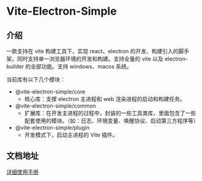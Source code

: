 # Vite-Electron-Simple

## 介绍

一款支持在 vite 构建工具下，实现 react、electron 的开发、构建引入的脚手架，同时支持单一浏览器环境的开发和构建。支持全量的 vite 以及 electron-builder 的全部功能。支持 windows、macos 系统。

当前库有以下几个模块：

-   @vite-electron-simple/core
    -   核心库：支撑 electron 主进程和 web 渲染进程的启动和构建任务。
-   @vite-electron-simple/common
    -   扩展库：在开发主进程的过程中，封装的一些工具类库，里面包含了一些配套使用的模块。（如：日志、环境变量、唤醒协议、启动第三方程序等）
-   @vite-electron-simple/plugin
    -   开发模式下，启动主进程的 Vite 插件。

## 文档地址

[详细使用手册](https://github.com/vanner-young/vite-electron-simple/tree/master/packages/core)
